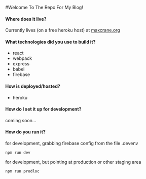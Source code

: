 #Welcome To The Repo For My Blog!

#### Where does it live?
Currently lives (on a free heroku host) at [maxcrane.org](maxcrane.org)

#### What technologies did you use to build it?

* react 
* webpack
* express
* babel
* firebase

#### How is deployed/hosted?

* heroku

#### How do I set it up for development?

coming soon...

#### How do you run it?
for development, grabbing firebase config from the file .devenv
```
npm run dev
```

for development, but pointing at production or other staging area
```
npm run prodloc
```